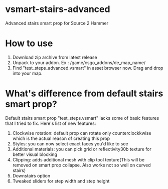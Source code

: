 # vsmart-stairs-advanced
 Advanced stairs smart prop for Source 2 Hammer

# How to use
1. Download zip archive from latest release
2. Unpack to your addon. Ex.: /game/csgo_addons/de_map_name/
3. Find "test_steps_advanced.vsmart" in asset browser now. Drag and drop into your map.

# What's difference from default stairs smart prop?
Default stairs smart prop "test_steps.vsmart" lacks some of basic features that I tried to fix. Here's list of new features:
1. Clockwise rotation: default prop can rotate only counterclockkwise which is the actual reason of creating this prop
2. Styles: you can now select exact faces you'd like to see
3. Additional materials: you can pick grid or reflectivity30b texture for better visual blocking
4. Clipping: adds additional mesh with clip tool texture(This will be removed on smart prop collapse. Also works not so well on curved stairs)
5. Downstairs option
6. Tweaked sliders for step width and step height
